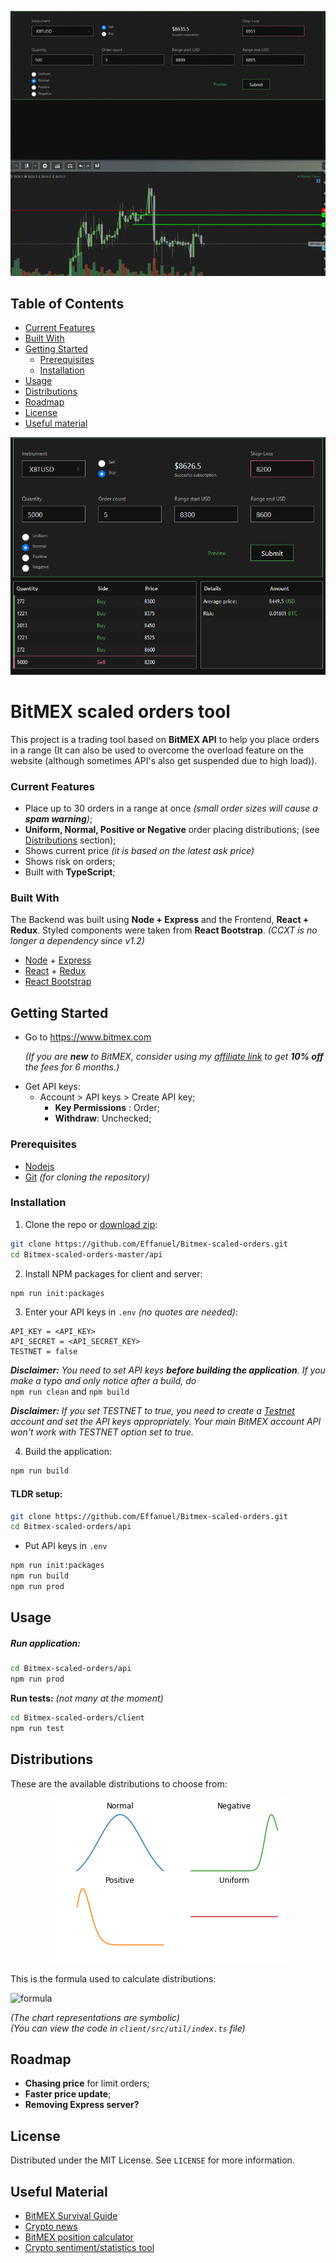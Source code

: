<p align="center"> 
  <img src='assets/presentation_scaled_v4.gif'>
</p>

## Table of Contents

- [Current Features](#current-features)
- [Built With](#built-with)
- [Getting Started](#getting-started)
  - [Prerequisites](#prerequisites)
  - [Installation](#installation)
- [Usage](#usage)
- [Distributions](#distributions)
- [Roadmap](#roadmap)
- [License](#license)
- [Useful material](#useful-material)

<p align="center"> 
<img src="assets/interface_range_tool_v4.png">
</p>

# BitMEX scaled orders tool

This project is a trading tool based on **BitMEX API** to help you place orders in a range (It can also be used to overcome the overload feature on the website (although sometimes API's also get suspended due to high load)).

### Current Features

- Place up to 30 orders in a range at once _(small order sizes will cause a **spam warning**)_;
- **Uniform, Normal, Positive or Negative** order placing distributions; (see [Distributions](#distributions) section);
- Shows current price _(it is based on the latest ask price)_
- Shows risk on orders;
- Built with **TypeScript**;

### Built With

The Backend was built using **Node + Express** and the Frontend, **React + Redux**. Styled components were taken from **React Bootstrap**. *(CCXT is no longer a dependency since v1.2)*

- [Node](https://nodejs.org/en/) + [Express](https://expressjs.com/)
- [React](https://reactjs.org/) + [Redux](https://redux.js.org/)
- [React Bootstrap](https://react-bootstrap.github.io/)

<!-- GETTING STARTED -->

## Getting Started

- Go to https://www.bitmex.com

  _(If you are **new** to BitMEX, consider using my [affiliate link](https://www.bitmex.com/register/o8ILy1) to get **10% off** the fees for 6 months.)_

* Get API keys:
  - Account > API keys > Create API key;
    - **Key Permissions** : Order;
    - **Withdraw**: Unchecked;

### Prerequisites

- [Nodejs](https://nodejs.org/en/download/)
- [Git](https://git-scm.com/downloads) _(for cloning the repository)_

### Installation

1. Clone the repo or [download zip](https://github.com/Effanuel/BitMEX-scaled-orders/archive/v1.5.zip):

```sh
git clone https://github.com/Effanuel/Bitmex-scaled-orders.git
cd Bitmex-scaled-orders-master/api
```

2. Install NPM packages for client and server:

```sh
npm run init:packages
```

3. Enter your API keys in `.env` _(no quotes are needed)_:

```
API_KEY = <API_KEY>
API_SECRET = <API_SECRET_KEY>
TESTNET = false
```

_**Disclaimer:** You need to set API keys **before building the application**. If you make a typo and only notice after a build, do_</br>
`npm run clean` and `npm build`

_**Disclaimer:** If you set TESTNET to true, you need to create a [Testnet](https://testnet.bitmex.com/) account and set the API keys appropriately. Your main BitMEX account API won't work with TESTNET option set to true._

4. Build the application:

```sh
npm run build
```

<!-- USAGE EXAMPLES -->

#### TLDR setup:

```sh
git clone https://github.com/Effanuel/Bitmex-scaled-orders.git
cd Bitmex-scaled-orders/api
```

- Put API keys in `.env`

```sh
npm run init:packages
npm run build
npm run prod
```

## Usage

##### Run application:

```sh
cd Bitmex-scaled-orders/api
npm run prod
```

**Run tests:** *(not many at the moment)*

```sh
cd Bitmex-scaled-orders/client
npm run test
```

## Distributions

These are the available distributions to choose from:

<p align="center"> 
<img src="assets/distributions.png">
</p>

This is the formula used to calculate distributions:

![formula](https://wikimedia.org/api/rest_v1/media/math/render/svg/4abaca87a10ecfa77b5a205056523706fe6c9c3f)

_(The chart representations are symbolic)_ </br>
*(You can view the code in `client/src/util/index.ts` file)*

## Roadmap

- **Chasing price** for limit orders;
- **Faster price update**;
- **Removing Express server?**

<!-- LICENSE -->

## License

Distributed under the MIT License. See `LICENSE` for more information.

<!-- USEFUL METERIAL -->

## Useful Material

- [BitMEX Survival Guide](https://www.crypto-simplified.com/wp-content/uploads/2018/09/BitMEX-Survival-Guide-v1.5.pdf)
- [Crypto news](https://cointelegraph.com/)
- [BitMEX position calculator](https://blockchainwhispers.com/bitmex-position-calculator/)
- [Crypto sentiment/statistics tool](https://thetie.io/)
